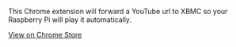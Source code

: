 This Chrome extension will forward a YouTube url to XBMC so your Raspberry Pi will play it automatically.

[View on Chrome Store](https://chrome.google.com/webstore/detail/autopi/jlfjghdgdpbjgnaecdmbkdgmbhbfagmh)